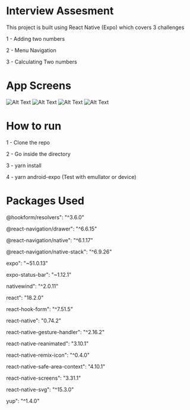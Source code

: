 # Interview Assesment

This project is built using React Native (Expo) which covers 3 challenges

1 - Adding two numbers

2 - Menu Navigation

3 - Calculating Two numbers

# App Screens

![Alt Text](screenshots/app-screen-1.png)
![Alt Text](screenshots/app-screen-2.png)
![Alt Text](screenshots/app-screen-3.png)
![Alt Text](screenshots/app-screen-4.png)

# How to run

1 - Clone the repo

2 - Go inside the directory

3 - yarn install

4 - yarn android-expo (Test with emullator or device)

# Packages Used

@hookform/resolvers": "^3.6.0"

@react-navigation/drawer": "^6.6.15"

@react-navigation/native": "^6.1.17"

@react-navigation/native-stack": "^6.9.26"

expo": "~51.0.13"

expo-status-bar": "~1.12.1"

nativewind": "^2.0.11"

react": "18.2.0"

react-hook-form": "^7.51.5"

react-native": "0.74.2"

react-native-gesture-handler": "^2.16.2"

react-native-reanimated": "3.10.1"

react-native-remix-icon": "^0.4.0"

react-native-safe-area-context": "4.10.1"

react-native-screens": "3.31.1"

react-native-svg": "^15.3.0"

yup": "^1.4.0"
